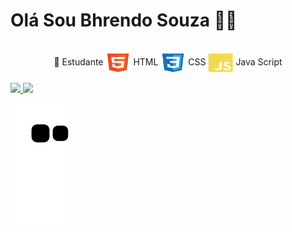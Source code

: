 # Olá Sou Bhrendo Souza 🧑‍💻


  
  <div align="center" style="display: inline_block"><br>
  🌱 Estudante
  
  <img align="center" alt="HTML" height="30" width="40" src="https://raw.githubusercontent.com/devicons/devicon/master/icons/html5/html5-original.svg">
  HTML
  <img align="center" alt="CSS" height="30" width="40" src="https://raw.githubusercontent.com/devicons/devicon/master/icons/css3/css3-original.svg">
  CSS
  <img align="center" alt="Js" height="30" width="40" src="https://raw.githubusercontent.com/devicons/devicon/master/icons/javascript/javascript-plain.svg">
  Java Script
    
</div> <br>

<div>
  <a href="https://github.com/bhrendo-souza">
  <img height="180em" src="https://github-readme-stats.vercel.app/api?username=bhrendo-souza&show_icons=true&theme=dark&include_all_commits=true&count_private=true"/>
  <img left="180em" src="https://github-readme-stats.vercel.app/api/top-langs/?username=bhrendo-souza&layout=compact&langs_count=7&theme=dark"/>
  
  ![Snake animation](https://github.com/Bhrendo-Souza/Bhrendo-Souza/blob/output/github-contribution-grid-snake.svg)
    
</div>
